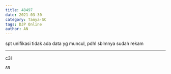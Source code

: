 ```yaml
---
title: 48497
date: 2021-03-30
category: Tanya-SC
tags: DJP Online
author: AN
---
```


spt unifikasi tidak ada data yg muncul, pdhl sblmnya sudah rekam

---

c3l

`AN`

